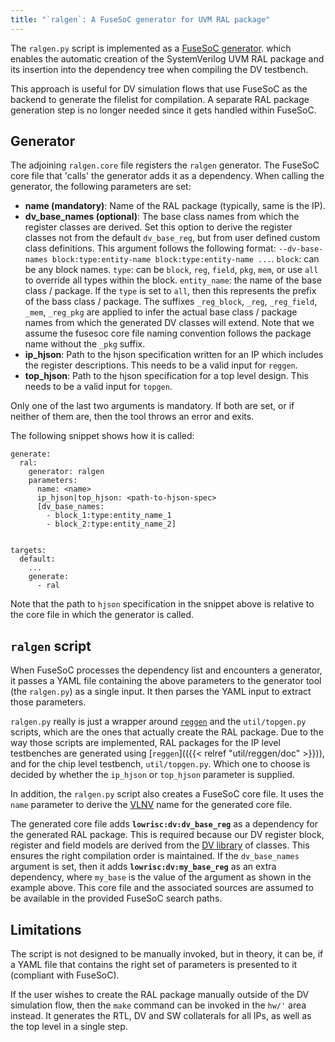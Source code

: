 ```yaml
---
title: "`ralgen`: A FuseSoC generator for UVM RAL package"
---
```


The `ralgen.py` script is implemented as a
[FuseSoC generator](https://fusesoc.readthedocs.io/en/master/user/generators.html).
which enables the automatic creation of the SystemVerilog UVM RAL package and
its insertion into the dependency tree when compiling the DV testbench.

This approach is useful for DV simulation flows that use FuseSoC as the backend
to generate the filelist for compilation. A separate RAL package generation
step is no longer needed since it gets handled within FuseSoC.

## Generator

The adjoining `ralgen.core` file registers the `ralgen` generator. The FuseSoC
core file that 'calls' the generator adds it as a dependency. When calling the
generator, the following parameters are set:
* **name (mandatory)**: Name of the RAL package (typically, same is the IP).
* **dv_base_names (optional)**: The base class names from which the register
  classes are derived. Set this option to derive the register classes not from
  the default `dv_base_reg`, but from user defined custom class definitions.
  This argument follows the following format:
  `--dv-base-names block:type:entity-name block:type:entity-name ...`.
  `block`: can be any block names.
  `type`: can be `block`, `reg`, `field`, `pkg`, `mem`, or use `all` to override
  all types within the block.
  `entity_name`: the name of the base class / package. If the `type` is set to `all`,
  then this represents the prefix of the bass class / package. The suffixes
  `_reg_block`, `_reg`, `_reg_field`, `_mem`, `_reg_pkg` are applied to infer the
  actual base class / package names from which the generated DV classes will extend.
  Note that we assume the fusesoc core file naming convention follows the package
  name without the `_pkg` suffix.
* **ip_hjson**: Path to the hjson specification written for an IP which includes
  the register descriptions. This needs to be a valid input for `reggen`.
* **top_hjson**: Path to the hjson specification for a top level design. This
  needs to be a valid input for `topgen`.

Only one of the last two arguments is mandatory. If both are set, or if neither
of them are, then the tool throws an error and exits.

The following snippet shows how it is called:
```
generate:
  ral:
    generator: ralgen
    parameters:
      name: <name>
      ip_hjson|top_hjson: <path-to-hjson-spec>
      [dv_base_names:
        - block_1:type:entity_name_1
        - block_2:type:entity_name_2]


targets:
  default:
    ...
    generate:
      - ral
```

Note that the path to `hjson` specification in the snippet above is relative
to the core file in which the generator is called.

## `ralgen` script

When FuseSoC processes the dependency list and encounters a generator, it
passes a YAML file containing the above parameters to the generator tool
(the `ralgen.py`) as a single input. It then parses the YAML input to
extract those parameters.

`ralgen.py` really is just a wrapper around
[`reggen`](../../../../util/reggen/doc/setup_and_use.md) and the `util/topgen.py`
scripts, which are the ones that actually create the RAL package.
Due to the way those scripts are implemented, RAL packages for the IP level
testbenches are generated using
[`reggen`](({{< relref "util/reggen/doc" >}})), and for the chip level
testbench, `util/topgen.py`. Which one to choose is decided by whether
the `ip_hjson` or `top_hjson` parameter is supplied.

In addition, the `ralgen.py` script also creates a FuseSoC core file. It uses
the `name` parameter to derive the
[VLNV](https://fusesoc.readthedocs.io/en/master/user/overview.html#core-naming-rules)
name for the generated core file.

The generated core file adds **`lowrisc:dv:dv_base_reg`** as a dependency for
the generated RAL package. This is required because our DV register block,
register and field models are derived from the
[DV library](../../sv/dv_lib/README.md) of classes. This
ensures the right compilation order is maintained. If the `dv_base_names`
argument is set, then it adds **`lowrisc:dv:my_base_reg`** as an extra
dependency, where `my_base` is the value of the argument as shown in the
example above. This core file and the associated sources are assumed to be
available in the provided FuseSoC search paths.

## Limitations

The script is not designed to be manually invoked, but in theory, it can be, if
a YAML file that contains the right set of parameters is presented to it
(compliant with FuseSoC).

If the user wishes to create the RAL package manually outside of the DV
simulation flow, then the `make` command can be invoked in the `hw/'` area
instead. It generates the RTL, DV and SW collaterals for all IPs, as well as
the top level in a single step.
